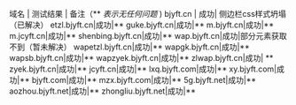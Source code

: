 域名 | 测试结果 | 备注（** *表示无任何问题* )
bjyft.cn | 成功| 侧边栏css样式坍塌（已解决）
etzl.bjyft.cn|成功|**
guke.bjyft.cn|成功|**
m.bjyft.cn|成功|**
m.jcyft.cn|成功|**
shenbing.bjyft.cn|成功|**
wap.bjyft.cn|成功|部分元素获取不到（暂未解决）
wapetzl.bjyft.cn|成功|**
wapgk.bjyft.cn|成功|**
wapsb.bjyft.cn|成功|**
wapzyek.bjyft.cn|成功|**
zlwap.bjyft.cn|成功| **
zyek.bjyft.cn|成功|**
jcyft.cn|成功|**
lxq.bjyft.com|成功|**
xy.bjyft.com|成功|**
bjyft.com|成功|**
mzx.bjyft.com|成功|**
5g.bjyft.net|成功|**
aozhou.bjyft.net|成功|**
zhongliu.bjyft.net|成功|**